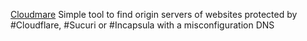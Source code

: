 
[Cloudmare](https://github.com/MrH0wl/Cloudmare)
Simple tool to find origin servers of websites protected by #Cloudflare, #Sucuri or #Incapsula with a misconfiguration DNS
